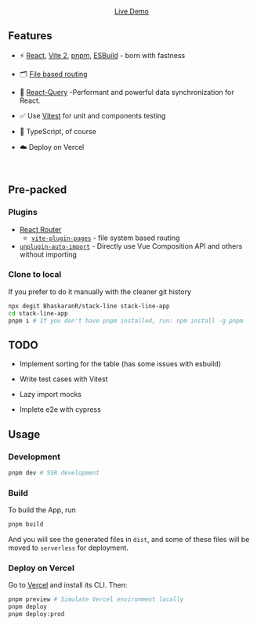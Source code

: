 
<p align='center'>
<a href="https://demo-pfc2c4lin-bhaskaranr.vercel.app">Live Demo</a>
</p>


## Features

- ⚡️ [React](https://github.com/facebook/react/), [Vite 2](https://github.com/vitejs/vite), [pnpm](https://pnpm.js.org/), [ESBuild](https://github.com/evanw/esbuild) - born with fastness

- 🗂 [File based routing](./src/pages)

- 🎨 [React-Query](https://react-query.tanstack.com/) -Performant and powerful data synchronization for React.

- ✅ Use [Vitest](http://vitest.dev/) for unit and components testing

- 🦾 TypeScript, of course

- ☁️ Deploy on Vercel

<br>

## Pre-packed

### Plugins

- [React Router](https://reactrouter.com/)
  - [`vite-plugin-pages`](https://github.com/hannoeru/vite-plugin-pages) - file system based routing
- [`unplugin-auto-import`](https://github.com/antfu/unplugin-auto-import) - Directly use Vue Composition API and others without importing

### Clone to local

If you prefer to do it manually with the cleaner git history

```bash
npx degit BhaskaranR/stack-line stack-line-app
cd stack-line-app
pnpm i # If you don't have pnpm installed, run: npm install -g pnpm
```
## TODO

- Implement sorting for the table (has some issues with esbuild)

- Write test cases with Vitest

- Lazy import mocks

- Implete e2e with cypress

## Usage

### Development


```bash
pnpm dev # SSR development
```

### Build

To build the App, run

```bash
pnpm build
```

And you will see the generated files in `dist`, and some of these files will be moved to `serverless` for deployment.

### Deploy on Vercel

Go to [Vercel](https://vercel.com) and install its CLI. Then:

```bash
pnpm preview # Simulate Vercel environment locally
pnpm deploy
pnpm deploy:prod
```